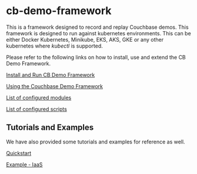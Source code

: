 # cb-demo-framework

This is a framework designed to record and replay Couchbase demos.  This framework is designed to run against kubernetes environments.  This can be either Docker Kubernetes,  Minikube, EKS, AKS, GKE or any other kubernetes where _kubectl_ is supported.

Please refer to the following links on how to install, use and extend the CB Demo Framework.

[Install and Run CB Demo Framework](./docs/install_and_run.md)

[Using the Couchbase Demo Framework](./docs/using_cb_framework.md)

[List of configured modules](./docs/module_list.md)

[List of configured scripts](./docs/lib_list.md)

## Tutorials and Examples

We have also provided some tutorials and examples for reference as well.

[Quickstart](./docs/quickstart.md)

[Example - IaaS](./docs/example-iaas.md)
